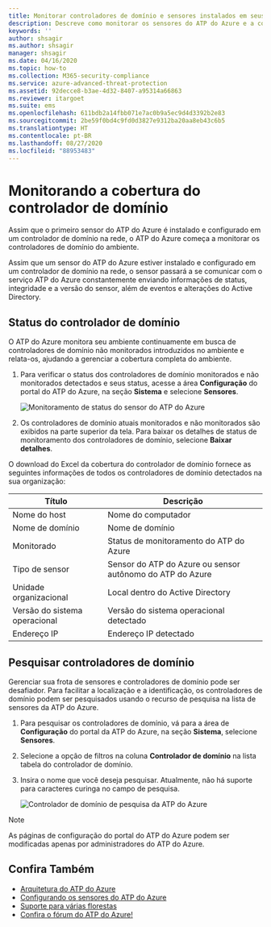```yaml
---
title: Monitorar controladores de domínio e sensores instalados em seus controladores de domínio, usando a Proteção Avançada contra Ameaças do Azure
description: Descreve como monitorar os sensores do ATP do Azure e a cobertura dos sensores usando o ATP do Azure
keywords: ''
author: shsagir
ms.author: shsagir
manager: shsagir
ms.date: 04/16/2020
ms.topic: how-to
ms.collection: M365-security-compliance
ms.service: azure-advanced-threat-protection
ms.assetid: 92decce8-b3ae-4d32-8407-a95314a66863
ms.reviewer: itargoet
ms.suite: ems
ms.openlocfilehash: 611bdb2a14fbb071e7ac0b9a5ec9d4d3392b2e83
ms.sourcegitcommit: 2be59f0bd4c9fd0d3827e9312ba20aa8eb43c6b5
ms.translationtype: HT
ms.contentlocale: pt-BR
ms.lasthandoff: 08/27/2020
ms.locfileid: "88953483"
---
```

# <a name="monitoring-your-domain-controller-coverage"></a>Monitorando a cobertura do controlador de domínio

Assim que o primeiro sensor do ATP do Azure é instalado e configurado em um controlador de domínio na rede, o ATP do Azure começa a monitorar os controladores de domínio do ambiente.

Assim que um sensor do ATP do Azure estiver instalado e configurado em um controlador de domínio na rede, o sensor passará a se comunicar com o serviço ATP do Azure constantemente enviando informações de status, integridade e a versão do sensor, além de eventos e alterações do Active Directory.

## <a name="domain-controller-status"></a>Status do controlador de domínio

O ATP do Azure monitora seu ambiente continuamente em busca de controladores de domínio não monitorados introduzidos no ambiente e relata-os, ajudando a gerenciar a cobertura completa do ambiente.

1. Para verificar o status dos controladores de domínio monitorados e não monitorados detectados e seus status, acesse a área **Configuração** do portal do ATP do Azure, na seção **Sistema** e selecione **Sensores**.

    ![Monitoramento de status do sensor do ATP do Azure](media/atp-sensors-status-monitoring.png)

1. Os controladores de domínio atuais monitorados e não monitorados são exibidos na parte superior da tela. Para baixar os detalhes de status de monitoramento dos controladores de domínio, selecione **Baixar detalhes**.

O download do Excel da cobertura do controlador de domínio fornece as seguintes informações de todos os controladores de domínio detectados na sua organização:

|Título|Descrição|
|----|----|
|Nome do host|Nome do computador|
|Nome de domínio|Nome de domínio|
|Monitorado|Status de monitoramento do ATP do Azure|
|Tipo de sensor|Sensor do ATP do Azure ou sensor autônomo do ATP do Azure|
|Unidade organizacional|Local dentro do Active Directory |
|Versão do sistema operacional| Versão do sistema operacional detectado|
|Endereço IP|Endereço IP detectado|

## <a name="search-domain-controllers"></a>Pesquisar controladores de domínio

Gerenciar sua frota de sensores e controladores de domínio pode ser desafiador. Para facilitar a localização e a identificação, os controladores de domínio podem ser pesquisados usando o recurso de pesquisa na lista de sensores da ATP do Azure.

1. Para pesquisar os controladores de domínio, vá para a área de **Configuração** do portal da ATP do Azure, na seção **Sistema**, selecione **Sensores**.
1. Selecione a opção de filtros na coluna **Controlador de domínio** na lista tabela do controlador de domínio.
1. Insira o nome que você deseja pesquisar. Atualmente, não há suporte para caracteres curinga no campo de pesquisa.

    ![Controlador de domínio de pesquisa da ATP do Azure](media/search-sensor.png)

> [!NOTE]
> As páginas de configuração do portal do ATP do Azure podem ser modificadas apenas por administradores do ATP do Azure.

## <a name="see-also"></a>Confira Também

- [Arquitetura do ATP do Azure](atp-architecture.md)
- [Configurando os sensores do ATP do Azure](install-atp-step5.md)
- [Suporte para várias florestas](atp-multi-forest.md)
- [Confira o fórum do ATP do Azure!](https://aka.ms/azureatpcommunity)
